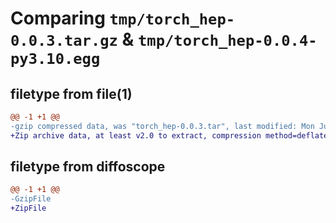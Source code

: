 # Comparing `tmp/torch_hep-0.0.3.tar.gz` & `tmp/torch_hep-0.0.4-py3.10.egg`

## filetype from file(1)

```diff
@@ -1 +1 @@
-gzip compressed data, was "torch_hep-0.0.3.tar", last modified: Mon Jun 20 16:08:55 2022, max compression
+Zip archive data, at least v2.0 to extract, compression method=deflate
```

## filetype from diffoscope

```diff
@@ -1 +1 @@
-GzipFile
+ZipFile
```

